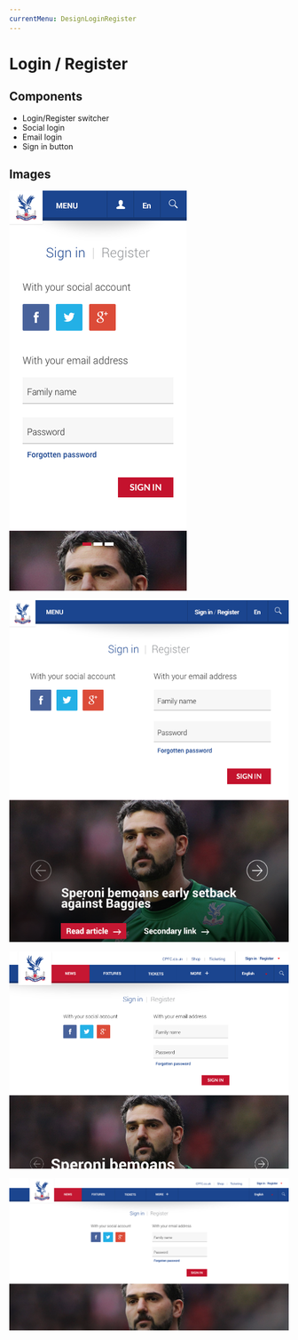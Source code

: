 ```yaml
---
currentMenu: DesignLoginRegister
---
```

Login / Register
============

Components
-------------
* Login/Register switcher
* Social login
* Email login
* Sign in button


Images
-------------
![Alt text](M06_Header_SignIn_320.png)

![Alt text](M06_Header_SignIn_640.png)

![Alt text](M06_Header_SignIn_1004.png)

![Alt text](M06_Header_SignIn_1366.png)



